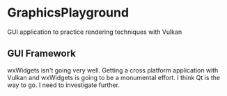 # GraphicsPlayground
GUI application to practice rendering techniques with Vulkan

## GUI Framework
wxWidgets isn't going very well. Getting a cross platform application with Vulkan and wxWidgets is going to be a monumental effort. I think Qt is the way to go. I need to investigate further.
